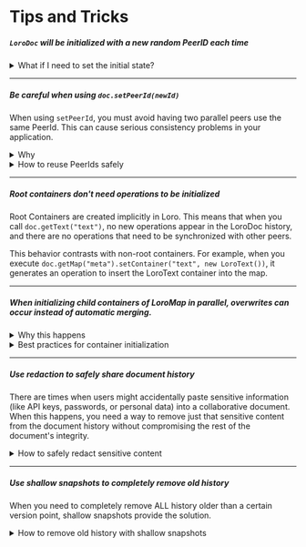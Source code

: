 # Tips and Tricks


##### `LoroDoc` will be initialized with a new random PeerID each time

<details>
<summary>What if I need to set the initial state?</summary>

If your document requires an initial state, you should not edit the document to achieve this state right 
after creating it with new LoroDoc(). This approach can cause problems - each time someone opens the document, 
new operations with different PeerIDs would be added just to set up the initial state.

The better approach is to initialize your document by loading the same Snapshot. This ensures all users start 
from an identical baseline without generating unnecessary operations.
</details>

---

##### Be careful when using `doc.setPeerId(newId)`

When using `setPeerId`, you must avoid having two parallel peers use the same PeerId. This can cause serious consistency problems in your application.

<details>
<summary>Why</summary>

It's because Loro determines whether an operation has already been included by checking its operation ID. Since operation IDs are composed of `PeerId + Counter`, duplicate PeerIds can easily lead to duplicate operation IDs. During synchronization, Loro might incorrectly assume certain operations have already been processed, resulting in document inconsistency across peers.
</details>

<details>
<summary>How to reuse PeerIds safely</summary>

Be careful when reusing PeerIds (this optimization is often unnecessary). You should not assign a fixed PeerId to a user, as one user might use multiple devices. Similarly, you shouldn't assign a fixed PeerId to a device, because even on a single browser, multiple tabs might open the same document simultaneously.

If you must reuse PeerIds, you need to carefully manage your local PeerId cache with proper locking mechanisms. This would allow only one tab to "take" a specific PeerId, while other tabs use random IDs. The PeerId should be returned to the cache when no longer in use.
</details>

---

##### Root containers don't need operations to be initialized

Root Containers are created implicitly in Loro. This means that when you call `doc.getText("text")`, no new operations appear in the LoroDoc history, and there are no operations that need to be synchronized with other peers.

This behavior contrasts with non-root containers. For example, when you execute `doc.getMap("meta").setContainer("text", new LoroText())`, it generates an operation to insert the LoroText container into the map. 

---

##### When initializing child containers of LoroMap in parallel, overwrites can occur instead of automatic merging.

<details>
<summary>Why this happens</summary>

This happens because parallel creation of child containers results in different container IDs, preventing automatic merging of their contents. When a container holds substantial data or serves as the primary storage for document content, overwriting it can lead to unintended hiding or loss of critical information.

```typescript
const doc = new LoroDoc();
const map = doc.getMap("map");

// Parallel initialization of child containers
const docB = doc.fork();
const textA = doc.getMap("map").setContainer("text", new LoroText());
textA.insert(0, "A");
const textB = docB.getMap("map").setContainer("text", new LoroText());
textB.insert(0, "B");

doc.import(docB.export({ mode: "update" }));
// Result: Either { "meta": { "text": "A" } } or { "meta": { "text": "B" } }
```
</details>

<details>
<summary>Best practices for container initialization</summary>

1. When using map containers:
   - If possible, initialize all child containers during the map container's initialization
   - Avoid concurrent creation of child containers with the same key in the map container to prevent overwrites
2. If it's impossible to initialize all child containers when the map container is initialized, prefer initializing them at the root level rather than as nested containers.
    - You can use `doc.getMap("user." + userId)` instead of `doc.getMap("user").getOrCreateContainer(userId, new LoroMap())` to avoid this problem.
</details>

---

##### Use redaction to safely share document history

There are times when users might accidentally paste sensitive information (like API keys, passwords, or personal data) into a collaborative document. When this happens, you need a way to remove just that sensitive content from the document history without compromising the rest of the document's integrity.

<details>
<summary>How to safely redact sensitive content</summary>

Loro provides a `redactJsonUpdates` function that allows you to selectively redact operations within specific version ranges.

For example, if a user accidentally pastes a password or API key into a document:

```typescript
const doc = new LoroDoc();
doc.setPeerId("1");

// Create some content to be redacted
const text = doc.getText("text");
text.insert(0, "Sensitive information");
doc.commit();

const map = doc.getMap("map");
map.set("password", "secret123");
map.set("public", "public information");
doc.commit();

// Export JSON updates
const jsonUpdates = doc.exportJsonUpdates();

// Define version range to redact (redact the text content)
const versionRange = {
  "1": [0, 21]  // Redact the "Sensitive information"
};

// Apply redaction
const redactedJson = redactJsonUpdates(jsonUpdates, versionRange);

// Create a new document with redacted content
const redactedDoc = new LoroDoc();
redactedDoc.importJsonUpdates(redactedJson);

// The text content is now redacted with replacement characters
console.log(redactedDoc.getText("text").toString()); 
// Outputs: "���������������������"

// You can also redact specific map entries
const versionRange2 = {
  "1": [21, 22]  // Redact the "secret123" password
};

const redactedJson2 = redactJsonUpdates(jsonUpdates, versionRange2);
const redactedDoc2 = new LoroDoc();
redactedDoc2.importJsonUpdates(redactedJson2);

console.log(redactedDoc2.getMap("map").get("password")); // null
console.log(redactedDoc2.getMap("map").get("public"));   // "public information"
```

This approach is safer than manually editing document content because:

1. It maintains document structure and CRDT consistency
2. It keeps key metadata like operation IDs and dependencies intact
3. It allows concurrent editing to continue working after redaction
4. It selectively redacts only specific operations, not the entire document

The redaction process follows these rules:
- Preserves delete, tree move, and list move operations
- Replaces text insertion content with Unicode replacement characters '�' 
- Substitutes list and map insert values with null
- Maintains structure of child containers
- Replaces text mark values with null
- Preserves map keys and text annotation keys

**Important**: Your application needs to ensure that all peers receive the redacted version, otherwise the original document with sensitive information will still exist on other peers.

</details>

---

##### Use shallow snapshots to completely remove old history

When you need to completely remove ALL history older than a certain version point, shallow snapshots provide the solution.

<details>
<summary>How to remove old history with shallow snapshots</summary>

Shallow snapshots create a new document that preserves the current state but completely eliminates all history before a specified point, similar to Git's shallow clone functionality.

```typescript
const doc = new LoroDoc();
doc.setPeerId("1");

// Old history - will be completely removed
const text = doc.getText("text");
text.insert(0, "This document has a long history with many edits");
doc.commit();
text.insert(0, "Including some potentially sensitive information. ");
doc.commit();

// More recent history - will be preserved
text.delete(11, 55); // Remove the middle part
text.insert(11, "with sanitized history");
doc.commit();

// Create a sanitized version that removes ALL history before current point
const sanitizedSnapshot = doc.export({ 
  mode: "shallow-snapshot", 
  frontiers: doc.oplogFrontiers() 
});

// Create a new document from the sanitized snapshot
const sanitizedDoc = new LoroDoc();
sanitizedDoc.import(sanitizedSnapshot);

// The document has the final state
console.log(sanitizedDoc.getText("text").toString());
// Outputs: "Including with sanitized history"

// But ALL history before the snapshot point is completely removed
console.log(sanitizedDoc.isShallow()); // true
console.log(sanitizedDoc.shallowSinceFrontiers()); // Shows the starting point
```

This approach is useful for:

1. Completely removing all old history that might contain various sensitive information
2. Significantly reducing document size by eliminating unnecessary history
3. Creating clean document instances after certain milestones
4. Ensuring old operations cannot be recovered or examined

Compared to redaction:
- Shallow snapshots completely remove all operations before a version point
- Redaction selectively replaces just specific content with placeholders

**Important**: While both methods maintain future synchronization consistency, your application must distribute the sanitized document to all peers. Otherwise, the original document with sensitive information will still exist on other clients.

**When to use each approach**:
- Use **redaction** when you need to sanitize specific operations (like an accidental password paste) while preserving older history
- Use **shallow snapshots** when you want to completely eliminate all history before a certain point

</details>
